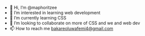 - 👋 Hi, I’m @maphoritzee
- 👀 I’m interested in  learning web development
- 🌱 I’m currently learning CSS
- 💞️ I’m looking to collaborate on more of CSS and we and web dev
- 📫 How to reach me bakareoluwafemi4@gmail.com

<!---
maphoritzee/maphoritzee is a ✨ special ✨ repository because its `README.md` (this file) appears on your GitHub profile.
You can click the Preview link to take a look at your changes.
--->
